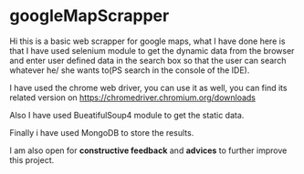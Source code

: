 
<h1>googleMapScrapper</h1>

Hi this is a basic web scrapper for google maps, what I have done here is that I have used selenium module to get the dynamic data from the browser and 
enter user defined data in the search box so that the user can search whatever he/ she wants to(PS search in the console of the IDE).


I have used the chrome web driver, you can use it as well, you can find its related version on <a>https://chromedriver.chromium.org/downloads</a>

Also I have used BueatifulSoup4 module to get the static data.

Finally i have used MongoDB to store the results.


I am also open for <b>constructive feedback</b> and <b>advices</b> to further improve this project.
